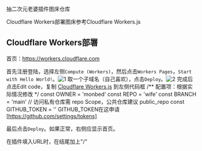 抽二次元老婆插件图床仓库

Cloudflare Workers部署图床参考Cloudflare Workers.js

## Cloudflare Workers部署

首页：https://workers.cloudflare.com

首先注册登陆，选择左侧`Compute (Workers)`，然后点击`Workers Pages`，`Start with Hello World!`。![1](https://github.com/user-attachments/assets/24abb9f1-2d75-4c6d-9d84-530b76366675)
取一个子域名（自己喜欢），点击`Deploy`。![2](https://github.com/user-attachments/assets/498751bd-c2ae-46ce-afab-9bbdc5925e17)
完成后点击Edit code，复制 [Cloudflare Workers.js](https://raw.githubusercontent.com/monbed/wife/refs/heads/main/Cloudflare%20Workers.js)  到左侧代码框
/** 配置项：根据实际情况修改 */
const OWNER        = 'monbed'
const REPO         = 'wife'
const BRANCH       = 'main'
// 访问私有仓库需 repo Scope，公共仓库建议 public_repo
const GITHUB_TOKEN = ''
GITHUB_TOKEN在这申请[https://github.com/settings/tokens]

最后点击`Deploy`。如果正常，右侧应显示首页。

在插件填入URL时，在结尾加上"/"
